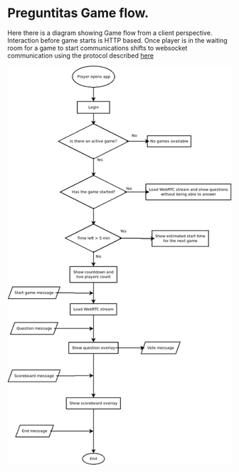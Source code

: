 # Preguntitas Game flow.

Here there is a diagram showing Game flow from a client perspective. Interaction before game starts is HTTP based. Once player is in the waiting room for a game to start communications shifts to websocket communication using the protocol described [here](server-client-protocol.md)

![App flow](imgs/preguntitas_flow.png)